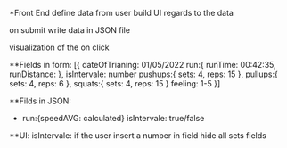 *Front End
define data from user
build UI regards to the data

on submit write data in JSON file

visualization of the on click 

**Fields in form:
[{
dateOfTrianing: 01/05/2022
run:{
     runTime: 00:42:35,
     runDistance:
     },
isIntervale: number
pushups:{
    sets: 4,
    reps: 15
},
pullups:{
    sets: 4,
    reps: 6
},
squats:{
    sets: 4,
    reps: 15
}
feeling: 1-5
}]

**Filds in JSON:
+ run:{speedAVG: calculated}
isIntervale: true/false

**UI:
isIntervale: if the user insert a number in field hide all sets fields

